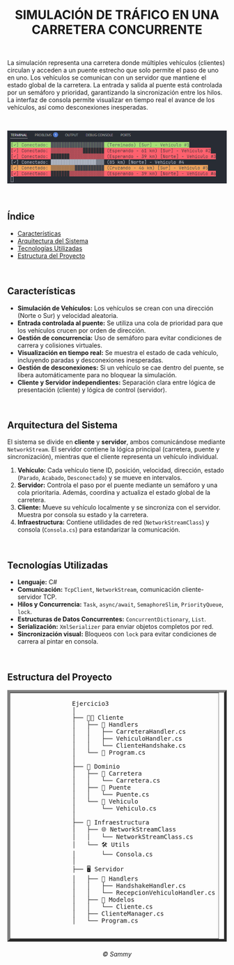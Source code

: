 <div align="center">

# SIMULACIÓN DE TRÁFICO EN UNA CARRETERA CONCURRENTE

</div>

<br>

La simulación representa una carretera donde múltiples vehículos (clientes) circulan y acceden a un puente estrecho que solo permite el paso de uno en uno. Los vehículos se comunican con un servidor que mantiene el estado global de la carretera. La entrada y salida al puente está controlada por un semáforo y prioridad, garantizando la sincronización entre los hilos. La interfaz de consola permite visualizar en tiempo real el avance de los vehículos, así como desconexiones inesperadas.

<br>

<div align="center">

![Simulación de carretera](Assets/Images/10-mostrar-carretera-en-cliente.png)

</div>

<br>

## Índice

- [Características](#características)
- [Arquitectura del Sistema](#arquitectura-del-sistema)
- [Tecnologías Utilizadas](#tecnologías-utilizadas)
- [Estructura del Proyecto](#estructura-del-proyecto)

<br>

## Características

- **Simulación de Vehículos:** Los vehículos se crean con una dirección (Norte o Sur) y velocidad aleatoria.
- **Entrada controlada al puente:** Se utiliza una cola de prioridad para que los vehículos crucen por orden de dirección.
- **Gestión de concurrencia:** Uso de semáforo para evitar condiciones de carrera y colisiones virtuales.
- **Visualización en tiempo real:** Se muestra el estado de cada vehículo, incluyendo paradas y desconexiones inesperadas.
- **Gestión de desconexiones:** Si un vehículo se cae dentro del puente, se libera automáticamente para no bloquear la simulación.
- **Cliente y Servidor independientes:** Separación clara entre lógica de presentación (cliente) y lógica de control (servidor).

<br>

## Arquitectura del Sistema

El sistema se divide en **cliente** y **servidor**, ambos comunicándose mediante `NetworkStream`. El servidor contiene la lógica principal (carretera, puente y sincronización), mientras que el cliente representa un vehículo individual.

1. **Vehículo:** Cada vehículo tiene ID, posición, velocidad, dirección, estado (`Parado`, `Acabado`, `Desconectado`) y se mueve en intervalos.
2. **Servidor:** Controla el paso por el puente mediante un semáforo y una cola prioritaria. Además, coordina y actualiza el estado global de la carretera.
3. **Cliente:** Mueve su vehículo localmente y se sincroniza con el servidor. Muestra por consola su estado y la carretera.
4. **Infraestructura:** Contiene utilidades de red (`NetworkStreamClass`) y consola (`Consola.cs`) para estandarizar la comunicación.

<br>

## Tecnologías Utilizadas

- **Lenguaje:** C#
- **Comunicación:** `TcpClient`, `NetworkStream`, comunicación cliente-servidor TCP.
- **Hilos y Concurrencia:** `Task`, `async/await`, `SemaphoreSlim`, `PriorityQueue`, `lock`.
- **Estructuras de Datos Concurrentes:** `ConcurrentDictionary`, `List`.
- **Serialización:** `XmlSerializer` para enviar objetos completos por red.
- **Sincronización visual:** Bloqueos con `lock` para evitar condiciones de carrera al pintar en consola.

<br>

## Estructura del Proyecto

<table align="center" border="6px">
    <tr>
        <td>
            <pre>
                Ejercicio3
                │
                ├── 🧑‍💻 Cliente
                │   ├── 📁 Handlers
                │   │   ├── CarreteraHandler.cs
                │   │   ├── VehiculoHandler.cs
                │   │   └── ClienteHandshake.cs
                │   └── 📄 Program.cs
                │
                ├── 🧱 Dominio
                │   ├── 🚗 Carretera
                │   │   └── Carretera.cs
                │   ├── 🌉 Puente
                │   │   └── Puente.cs
                │   └── 🚦 Vehiculo
                │       └── Vehiculo.cs
                │
                ├── 🧰 Infraestructura
                │   ├── 🌐 NetworkStreamClass
                │   │   └── NetworkStreamClass.cs
                │   └── 🛠️ Utils
                │       └── Consola.cs
                │
                ├── 🖥️ Servidor
                │   ├── 📁 Handlers
                │   │   ├── HandshakeHandler.cs
                │   │   └── RecepcionVehiculoHandler.cs
                │   ├── 📁 Modelos
                │   │   └── Cliente.cs
                │   ├── ClienteManager.cs
                │   └── Program.cs
            </pre>
        </td>
    </tr>
</table>

<div align="center">

###### © Sammy

</div>

